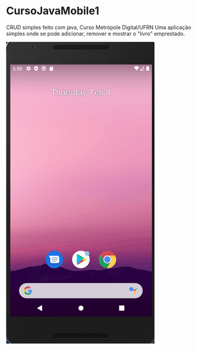 # CursoJavaMobile1
CRUD simples feito  com java, Curso Metrópole Digital/UFRN
Uma aplicação simples onde se pode adicionar, remover e mostrar o "livro" emprestado. <br>


<img src="AppB.gif">
